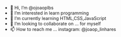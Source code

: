 - 👋 Hi, I’m @ojoaoplbs
- 👀 I’m interested in learn programming
- 🌱 I’m currently learning HTML,CSS,JavaScript
- 💞️ I’m looking to collaborate on ... for myself
- 📫 How to reach me ... instagram: @joaop_linhares

<!---
ojoaoplbs/ojoaoplbs is a ✨ special ✨ repository because its `README.md` (this file) appears on your GitHub profile.
You can click the Preview link to take a look at your changes.
--->
